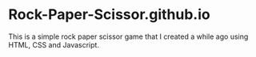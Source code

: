 # Rock-Paper-Scissor.github.io
This is a simple rock paper scissor game that I created a while ago using HTML, CSS and Javascript.
